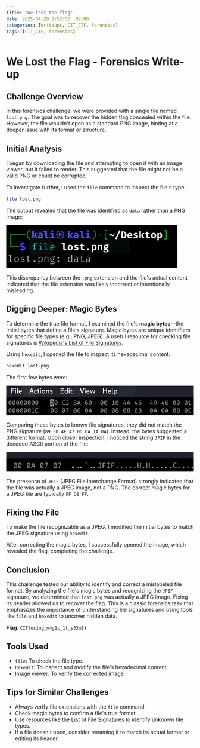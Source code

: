```yaml
---
title: "We lost the flag"
date: 2025-04-28 9:52:00 +02:00
categories: [Writeups, CIT_CTF, forensics]
tags: [CIT_CTF, forensics]
---
```


# We Lost the Flag - Forensics Write-up

## Challenge Overview
In this forensics challenge, we were provided with a single file named `lost.png`. The goal was to recover the hidden flag concealed within the file. However, the file wouldn't open as a standard PNG image, hinting at a deeper issue with its format or structure.

## Initial Analysis
I began by downloading the file and attempting to open it with an image viewer, but it failed to render. This suggested that the file might not be a valid PNG or could be corrupted.

To investigate further, I used the `file` command to inspect the file's type:

```bash
file lost.png
```

The output revealed that the file was identified as `data` rather than a PNG image:

![File command output](/assets/images/CIT/we_lost_the_flag_2.png)

This discrepancy between the `.png` extension and the file's actual content indicated that the file extension was likely incorrect or intentionally misleading.

## Digging Deeper: Magic Bytes
To determine the true file format, I examined the file's **magic bytes**—the initial bytes that define a file's signature. Magic bytes are unique identifiers for specific file types (e.g., PNG, JPEG). A useful resource for checking file signatures is [Wikipedia's List of File Signatures](https://en.wikipedia.org/wiki/List_of_file_signatures).

Using `hexedit`, I opened the file to inspect its hexadecimal content:

```bash
hexedit lost.png
```

The first few bytes were:

![Hexedit initial bytes](assets/images/CIT/we_lost_the_flag_3.png)

Comparing these bytes to known file signatures, they did not match the PNG signature (`89 50 4E 47 0D 0A 1A 0A`). Instead, the bytes suggested a different format. Upon closer inspection, I noticed the string `JFIF` in the decoded ASCII portion of the file:

![JFIF string in hexedit](/assets/images/CIT/we_lost_the_flag_4.png)

The presence of `JFIF` (JPEG File Interchange Format) strongly indicated that the file was actually a JPEG image, not a PNG. The correct magic bytes for a JPEG file are typically `FF D8 FF`.

## Fixing the File
To make the file recognizable as a JPEG, I modified the initial bytes to match the JPEG signature using `hexedit`.

After correcting the magic bytes, I successfully opened the image, which revealed the flag, completing the challenge.

## Conclusion
This challenge tested our ability to identify and correct a mislabeled file format. By analyzing the file's magic bytes and recognizing the `JFIF` signature, we determined that `lost.png` was actually a JPEG image. Fixing its header allowed us to recover the flag. This is a classic forensics task that emphasizes the importance of understanding file signatures and using tools like `file` and `hexedit` to uncover hidden data.

**Flag**: `CIT{us1ng_m4g1c_1t_s33m5}`

## Tools Used
- `file`: To check the file type.
- `hexedit`: To inspect and modify the file's hexadecimal content.
- Image viewer: To verify the corrected image.

## Tips for Similar Challenges
- Always verify file extensions with the `file` command.
- Check magic bytes to confirm a file's true format.
- Use resources like the [List of File Signatures](https://en.wikipedia.org/wiki/List_of_file_signatures) to identify unknown file types.
- If a file doesn't open, consider renaming it to match its actual format or editing its header.